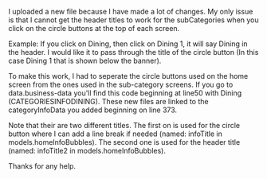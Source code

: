 I uploaded a new file because I have made a lot of changes.
My only issue is that I cannot get the header titles to work for the subCategories when you click
on the circle buttons at the top of each screen.

Example: If you click on Dining, then click on Dining 1, it will say Dining in the header.
I would like it to pass through the title of the circle button (In this case Dining 1 that is shown below the banner).

To make this work, I had to seperate the circle buttons used on the home screen from the ones used in the sub-category screens.
If you go to data.business-data you'll find this code beginning at line50 with Dining (CATEGORIESINFODINING).
These new files are linked to the categoryInfoData you added beginning on line 373.

Note that their are two different titles. The first on is used for the circle button where I can add a line break
if needed (named: infoTitle in models.homeInfoBubbles). The second one is used for the header title
(named: infoTitle2 in models.homeInfoBubbles).

Thanks for any help.
